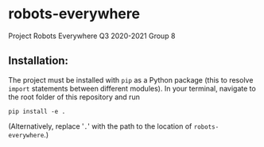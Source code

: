 # robots-everywhere
Project Robots Everywhere Q3 2020-2021 Group 8

## Installation:
The project must be installed with `pip` as a Python package 
(this to resolve `import` statements between different modules).
In your terminal, navigate to the root folder of this repository and run
```
pip install -e .
```

(Alternatively, replace '`.`' with the path to the location of `robots-everywhere`.)